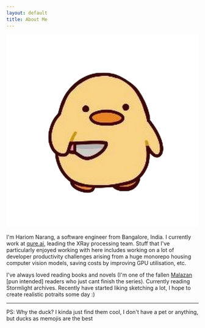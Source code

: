 ```yaml
---
layout: default
title: About Me
---
```


<img class="profile-picture" src="/assets/duck-with-knife.png">

I'm Hariom Narang, a software engineer from Bangalore, India. I currently work at [qure.ai](https://www.qure.ai), leading the XRay processing team. Stuff that I've particularly enjoyed working with here includes working on a lot of developer productivity challenges arising from a huge monorepo housing computer vision models, saving costs by improving GPU utilisation, etc.


I've always loved reading books and novels (I'm one of the fallen [Malazan](https://www.goodreads.com/series/43493-malazan-book-of-the-fallen) [pun intended] readers who just cant finish the series). Currently reading Stormlight archives. Recently have started liking sketching a lot, I hope to create realistic potraits some day :)

---

PS: Why the duck? I kinda just find them cool, I don't have a pet or anything, but ducks as memojis are the best
